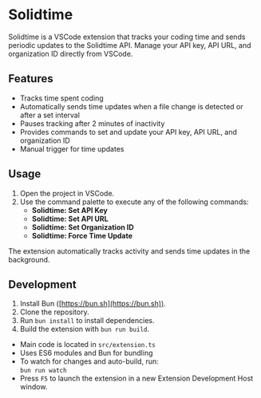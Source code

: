 # Solidtime

Solidtime is a VSCode extension that tracks your coding time and sends periodic updates to the Solidtime API. Manage your API key, API URL, and organization ID directly from VSCode.

## Features

- Tracks time spent coding
- Automatically sends time updates when a file change is detected or after a set interval
- Pauses tracking after 2 minutes of inactivity
- Provides commands to set and update your API key, API URL, and organization ID
- Manual trigger for time updates

## Usage

1. Open the project in VSCode.
2. Use the command palette to execute any of the following commands:
   - **Solidtime: Set API Key**
   - **Solidtime: Set API URL**
   - **Solidtime: Set Organization ID**
   - **Solidtime: Force Time Update**

The extension automatically tracks activity and sends time updates in the background.

## Development

1. Install Bun ([https://bun.sh](https://bun.sh)).
2. Clone the repository.
3. Run `bun install` to install dependencies.
4. Build the extension with `bun run build`.

- Main code is located in `src/extension.ts`
- Uses ES6 modules and Bun for bundling
- To watch for changes and auto-build, run:  
  `bun run watch`
- Press `F5` to launch the extension in a new Extension Development Host window.
